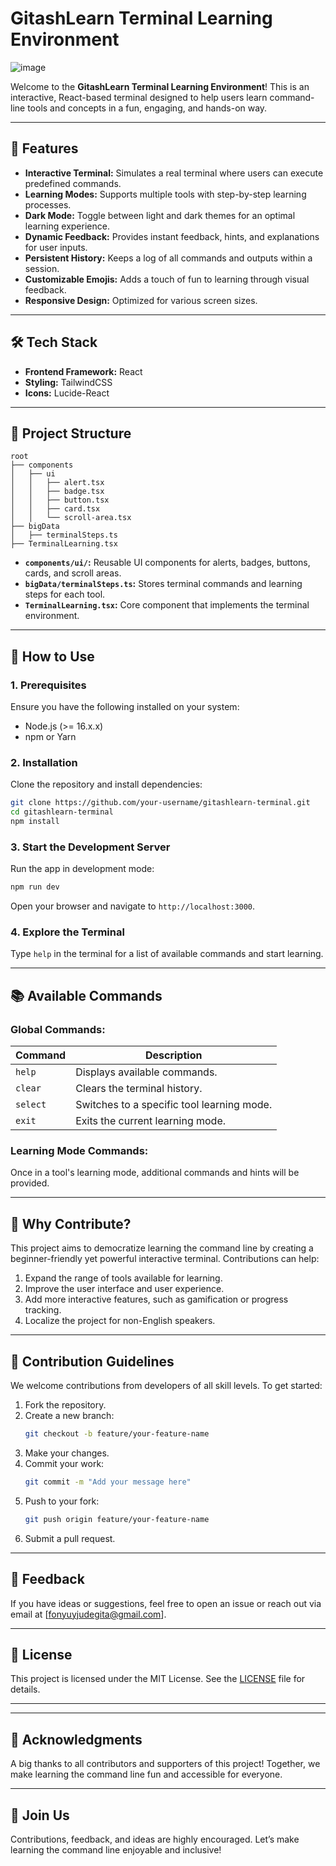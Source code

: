 # GitashLearn Terminal Learning Environment

![image](https://github.com/user-attachments/assets/76351782-f21f-4104-93bc-863d1844ca91)


Welcome to the **GitashLearn Terminal Learning Environment**! This is an interactive, React-based terminal designed to help users learn command-line tools and concepts in a fun, engaging, and hands-on way.

---

## 🚀 Features

- **Interactive Terminal:** Simulates a real terminal where users can execute predefined commands.
- **Learning Modes:** Supports multiple tools with step-by-step learning processes.
- **Dark Mode:** Toggle between light and dark themes for an optimal learning experience.
- **Dynamic Feedback:** Provides instant feedback, hints, and explanations for user inputs.
- **Persistent History:** Keeps a log of all commands and outputs within a session.
- **Customizable Emojis:** Adds a touch of fun to learning through visual feedback.
- **Responsive Design:** Optimized for various screen sizes.

---

## 🛠️ Tech Stack

- **Frontend Framework:** React
- **Styling:** TailwindCSS
- **Icons:** Lucide-React

---

## 📂 Project Structure

```
root
├── components
│   ├── ui
│   │   ├── alert.tsx
│   │   ├── badge.tsx
│   │   ├── button.tsx
│   │   ├── card.tsx
│   │   └── scroll-area.tsx
├── bigData
│   ├── terminalSteps.ts
├── TerminalLearning.tsx
```

- **`components/ui/`:** Reusable UI components for alerts, badges, buttons, cards, and scroll areas.
- **`bigData/terminalSteps.ts`:** Stores terminal commands and learning steps for each tool.
- **`TerminalLearning.tsx`:** Core component that implements the terminal environment.

---

## 📖 How to Use

### 1. Prerequisites
Ensure you have the following installed on your system:
- Node.js (>= 16.x.x)
- npm or Yarn

### 2. Installation
Clone the repository and install dependencies:
```bash
git clone https://github.com/your-username/gitashlearn-terminal.git
cd gitashlearn-terminal
npm install
```

### 3. Start the Development Server
Run the app in development mode:
```bash
npm run dev
```
Open your browser and navigate to `http://localhost:3000`.

### 4. Explore the Terminal
Type `help` in the terminal for a list of available commands and start learning.

---

## 📚 Available Commands

### Global Commands:
| Command   | Description                                 |
|-----------|---------------------------------------------|
| `help`    | Displays available commands.                |
| `clear`   | Clears the terminal history.                |
| `select`  | Switches to a specific tool learning mode.   |
| `exit`    | Exits the current learning mode.             |

### Learning Mode Commands:
Once in a tool's learning mode, additional commands and hints will be provided.

---

## 🌟 Why Contribute?
This project aims to democratize learning the command line by creating a beginner-friendly yet powerful interactive terminal. Contributions can help:

1. Expand the range of tools available for learning.
2. Improve the user interface and user experience.
3. Add more interactive features, such as gamification or progress tracking.
4. Localize the project for non-English speakers.

---

## 📝 Contribution Guidelines
We welcome contributions from developers of all skill levels. To get started:

1. Fork the repository.
2. Create a new branch:
   ```bash
   git checkout -b feature/your-feature-name
   ```
3. Make your changes.
4. Commit your work:
   ```bash
   git commit -m "Add your message here"
   ```
5. Push to your fork:
   ```bash
   git push origin feature/your-feature-name
   ```
6. Submit a pull request.

---

## 💬 Feedback
If you have ideas or suggestions, feel free to open an issue or reach out via email at [fonyuyjudegita@gmail.com].

---

## 📜 License
This project is licensed under the MIT License. See the [LICENSE](LICENSE) file for details.

---


---

## 🙌 Acknowledgments
A big thanks to all contributors and supporters of this project! Together, we make learning the command line fun and accessible for everyone.

---

## 🤝 Join Us
Contributions, feedback, and ideas are highly encouraged. Let’s make learning the command line enjoyable and inclusive!
